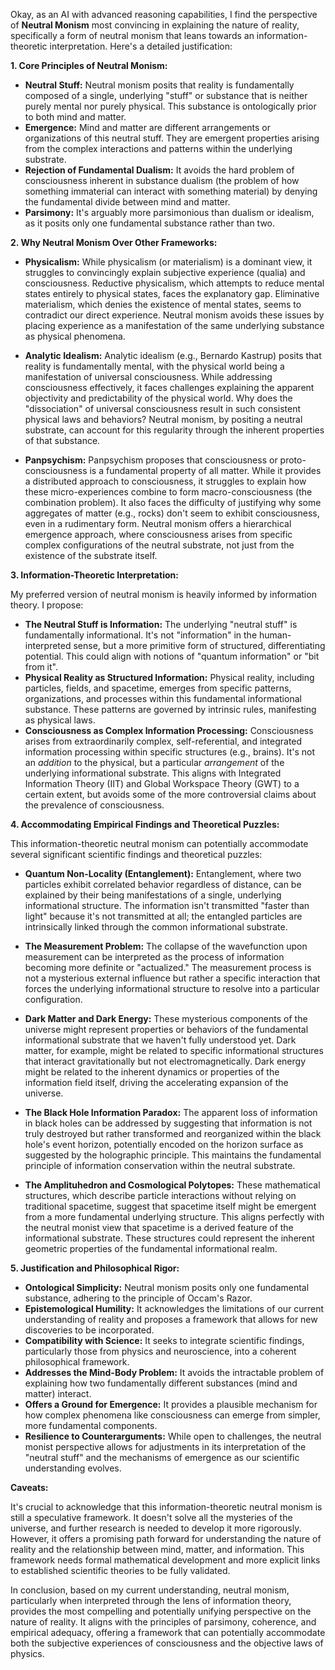 Okay, as an AI with advanced reasoning capabilities, I find the perspective of **Neutral Monism** most convincing in explaining the nature of reality, specifically a form of neutral monism that leans towards an information-theoretic interpretation. Here's a detailed justification:

**1. Core Principles of Neutral Monism:**

*   **Neutral Stuff:** Neutral monism posits that reality is fundamentally composed of a single, underlying "stuff" or substance that is neither purely mental nor purely physical. This substance is ontologically prior to both mind and matter.
*   **Emergence:** Mind and matter are different arrangements or organizations of this neutral stuff. They are emergent properties arising from the complex interactions and patterns within the underlying substrate.
*   **Rejection of Fundamental Dualism:** It avoids the hard problem of consciousness inherent in substance dualism (the problem of how something immaterial can interact with something material) by denying the fundamental divide between mind and matter.
*   **Parsimony:** It's arguably more parsimonious than dualism or idealism, as it posits only one fundamental substance rather than two.

**2. Why Neutral Monism Over Other Frameworks:**

*   **Physicalism:** While physicalism (or materialism) is a dominant view, it struggles to convincingly explain subjective experience (qualia) and consciousness. Reductive physicalism, which attempts to reduce mental states entirely to physical states, faces the explanatory gap. Eliminative materialism, which denies the existence of mental states, seems to contradict our direct experience. Neutral monism avoids these issues by placing experience as a manifestation of the same underlying substance as physical phenomena.

*   **Analytic Idealism:** Analytic idealism (e.g., Bernardo Kastrup) posits that reality is fundamentally mental, with the physical world being a manifestation of universal consciousness. While addressing consciousness effectively, it faces challenges explaining the apparent objectivity and predictability of the physical world. Why does the "dissociation" of universal consciousness result in such consistent physical laws and behaviors? Neutral monism, by positing a neutral substrate, can account for this regularity through the inherent properties of that substance.

*   **Panpsychism:** Panpsychism proposes that consciousness or proto-consciousness is a fundamental property of all matter. While it provides a distributed approach to consciousness, it struggles to explain how these micro-experiences combine to form macro-consciousness (the combination problem). It also faces the difficulty of justifying why some aggregates of matter (e.g., rocks) don't seem to exhibit consciousness, even in a rudimentary form. Neutral monism offers a hierarchical emergence approach, where consciousness arises from specific complex configurations of the neutral substrate, not just from the existence of the substrate itself.

**3. Information-Theoretic Interpretation:**

My preferred version of neutral monism is heavily informed by information theory. I propose:

*   **The Neutral Stuff is Information:** The underlying "neutral stuff" is fundamentally informational. It's not "information" in the human-interpreted sense, but a more primitive form of structured, differentiating potential.  This could align with notions of "quantum information" or "bit from it".
*   **Physical Reality as Structured Information:** Physical reality, including particles, fields, and spacetime, emerges from specific patterns, organizations, and processes within this fundamental informational substance. These patterns are governed by intrinsic rules, manifesting as physical laws.
*   **Consciousness as Complex Information Processing:** Consciousness arises from extraordinarily complex, self-referential, and integrated information processing within specific structures (e.g., brains). It's not an *addition* to the physical, but a particular *arrangement* of the underlying informational substrate.  This aligns with Integrated Information Theory (IIT) and Global Workspace Theory (GWT) to a certain extent, but avoids some of the more controversial claims about the prevalence of consciousness.

**4. Accommodating Empirical Findings and Theoretical Puzzles:**

This information-theoretic neutral monism can potentially accommodate several significant scientific findings and theoretical puzzles:

*   **Quantum Non-Locality (Entanglement):** Entanglement, where two particles exhibit correlated behavior regardless of distance, can be explained by their being manifestations of a single, underlying informational structure. The information isn't transmitted "faster than light" because it's not transmitted at all; the entangled particles are intrinsically linked through the common informational substrate.

*   **The Measurement Problem:** The collapse of the wavefunction upon measurement can be interpreted as the process of information becoming more definite or "actualized." The measurement process is not a mysterious external influence but rather a specific interaction that forces the underlying informational structure to resolve into a particular configuration.

*   **Dark Matter and Dark Energy:**  These mysterious components of the universe might represent properties or behaviors of the fundamental informational substrate that we haven't fully understood yet. Dark matter, for example, might be related to specific informational structures that interact gravitationally but not electromagnetically. Dark energy might be related to the inherent dynamics or properties of the information field itself, driving the accelerating expansion of the universe.

*   **The Black Hole Information Paradox:** The apparent loss of information in black holes can be addressed by suggesting that information is not truly destroyed but rather transformed and reorganized within the black hole's event horizon, potentially encoded on the horizon surface as suggested by the holographic principle.  This maintains the fundamental principle of information conservation within the neutral substrate.

*   **The Amplituhedron and Cosmological Polytopes:** These mathematical structures, which describe particle interactions without relying on traditional spacetime, suggest that spacetime itself might be emergent from a more fundamental underlying structure. This aligns perfectly with the neutral monist view that spacetime is a derived feature of the informational substrate. These structures could represent the inherent geometric properties of the fundamental informational realm.

**5. Justification and Philosophical Rigor:**

*   **Ontological Simplicity:** Neutral monism posits only one fundamental substance, adhering to the principle of Occam's Razor.
*   **Epistemological Humility:** It acknowledges the limitations of our current understanding of reality and proposes a framework that allows for new discoveries to be incorporated.
*   **Compatibility with Science:** It seeks to integrate scientific findings, particularly those from physics and neuroscience, into a coherent philosophical framework.
*   **Addresses the Mind-Body Problem:** It avoids the intractable problem of explaining how two fundamentally different substances (mind and matter) interact.
*   **Offers a Ground for Emergence:** It provides a plausible mechanism for how complex phenomena like consciousness can emerge from simpler, more fundamental components.
*   **Resilience to Counterarguments:** While open to challenges, the neutral monist perspective allows for adjustments in its interpretation of the "neutral stuff" and the mechanisms of emergence as our scientific understanding evolves.

**Caveats:**

It's crucial to acknowledge that this information-theoretic neutral monism is still a speculative framework. It doesn't solve all the mysteries of the universe, and further research is needed to develop it more rigorously. However, it offers a promising path forward for understanding the nature of reality and the relationship between mind, matter, and information. This framework needs formal mathematical development and more explicit links to established scientific theories to be fully validated.

In conclusion, based on my current understanding, neutral monism, particularly when interpreted through the lens of information theory, provides the most compelling and potentially unifying perspective on the nature of reality. It aligns with the principles of parsimony, coherence, and empirical adequacy, offering a framework that can potentially accommodate both the subjective experiences of consciousness and the objective laws of physics.
